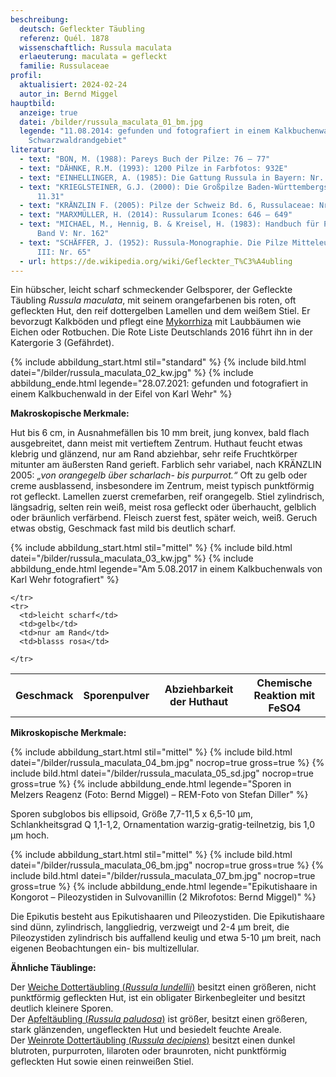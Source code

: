 ```yaml
---
beschreibung:
  deutsch: Gefleckter Täubling
  referenz: Quél. 1878
  wissenschaftlich: Russula maculata
  erlaeuterung: maculata = gefleckt
  familie: Russulaceae
profil:
  aktualisiert: 2024-02-24
  autor_in: Bernd Miggel
hauptbild:
  anzeige: true
  datei: /bilder/russula_maculata_01_bm.jpg
  legende: "11.08.2014: gefunden und fotografiert in einem Kalkbuchenwald im
    Schwarzwaldrandgebiet"
literatur:
  - text: "BON, M. (1988): Pareys Buch der Pilze: 76 – 77"
  - text: "DÄHNKE, R.M. (1993): 1200 Pilze in Farbfotos: 932E"
  - text: "EINHELLINGER, A. (1985): Die Gattung Russula in Bayern: Nr. 86"
  - text: "KRIEGLSTEINER, G.J. (2000): Die Großpilze Baden-Württembergs, Bd. 2: Nr.
      11.31"
  - text: "KRÄNZLIN F. (2005): Pilze der Schweiz Bd. 6, Russulaceae: Nr. 158"
  - text: "MARXMÜLLER, H. (2014): Russularum Icones: 646 – 649"
  - text: "MICHAEL, M., Hennig, B. & Kreisel, H. (1983): Handbuch für Pilzfreunde
      Band V: Nr. 162"
  - text: "SCHÄFFER, J. (1952): Russula-Monographie. Die Pilze Mitteleuropas Band
      III: Nr. 65"
  - url: https://de.wikipedia.org/wiki/Gefleckter_T%C3%A4ubling
---
```

Ein hübscher, leicht scharf schmeckender Gelbsporer, der Gefleckte Täubling *Russula maculata*, mit seinem orangefarbenen bis roten, oft gefleckten Hut, den reif dottergelben Lamellen und dem weißem Stiel. Er bevorzugt Kalkböden und pflegt eine [Mykorrhiza](Mykorrhiza "Glossar") mit Laubbäumen wie Eichen oder Rotbuchen. Die Rote Liste Deutschlands 2016 führt ihn in der Katergorie 3 (Gefährdet).

{% include abbildung_start.html stil="standard" %}
{% include bild.html datei="/bilder/russula_maculata_02_kw.jpg" %}
{% include abbildung_ende.html legende="28.07.2021: gefunden und fotografiert in einem Kalkbuchenwald in der Eifel von Karl Wehr" %}

**Makroskopische Merkmale:**

Hut bis 6 cm, in Ausnahmefällen bis 10 mm breit, jung konvex, bald flach ausgebreitet, dann meist mit vertieftem Zentrum. Huthaut feucht etwas klebrig und glänzend, nur am Rand abziehbar, sehr reife Fruchtkörper mitunter am äußersten Rand gerieft. Farblich sehr variabel, nach KRÄNZLIN 2005: *„von orangegelb über scharlach- bis purpurrot.“* Oft zu gelb oder creme ausblassend, insbesondere im Zentrum, meist typisch punktförmig rot gefleckt. Lamellen zuerst cremefarben, reif orangegelb. Stiel zylindrisch, längsadrig, selten rein weiß, meist rosa gefleckt oder überhaucht, gelblich oder bräunlich verfärbend. Fleisch zuerst fest, später weich, weiß. Geruch etwas obstig, Geschmack fast mild bis deutlich scharf.

{% include abbildung_start.html stil="mittel" %}
{% include bild.html datei="/bilder/russula_maculata_03_kw.jpg" %}
{% include abbildung_ende.html legende="Am 5.08.2017 in einem Kalkbuchenwals von Karl Wehr fotografiert" %}

<div class="table-responsive">
  <table class="table taeubling">
    <tr>
      <th rowspan="2">Geschmack</th>
      <th rowspan="2">Sporenpulver</th>
      <th rowspan="2">Abziehbarkeit der Huthaut</th>
      <th colspan="3" class="text-center">Chemische Reaktion mit FeSO4</th>
    </tr>
    <tr>
      
      
    </tr>
    <tr>
      <td>leicht scharf</td>
      <td>gelb</td>
      <td>nur am Rand</td>
      <td>blasss rosa</td>
       
    </tr>
  </table>
</div>

**Mikroskopische Merkmale:**

{% include abbildung_start.html stil="mittel" %}
{% include bild.html datei="/bilder/russula_maculata_04_bm.jpg" nocrop=true gross=true %}
{% include bild.html datei="/bilder/russula_maculata_05_sd.jpg" nocrop=true gross=true %}
{% include abbildung_ende.html legende="Sporen in Melzers Reagenz (Foto: Bernd Miggel) – REM-Foto von Stefan Diller" %}

Sporen subglobos bis ellipsoid, Größe 7,7-11,5 x 6,5-10 µm, Schlankheitsgrad Q 1,1-1,2, Ornamentation warzig-gratig-teilnetzig, bis 1,0 µm hoch.

{% include abbildung_start.html stil="mittel" %}
{% include bild.html datei="/bilder/russula_maculata_06_bm.jpg" nocrop=true gross=true %}
{% include bild.html datei="/bilder/russula_maculata_07_bm.jpg" nocrop=true gross=true %}
{% include abbildung_ende.html legende="Epikutishaare in Kongorot – Pileozystiden in Sulvovanillin (2 Mikrofotos: Bernd Miggel)" %}

Die Epikutis besteht aus Epikutishaaren und Pileozystiden. Die Epikutishaare sind dünn, zylindrisch, langgliedrig, verzweigt und 2-4 µm breit, die Pileozystiden zylindrisch bis auffallend keulig und etwa 5-10 µm breit, nach eigenen Beobachtungen ein- bis multizellular.

**Ähnliche Täublinge:**

Der [Weiche Dottertäubling (*Russula lundellii*)](/pilze/russula-lundellii-weicher-dottertäubling-prachttäubling) besitzt einen größeren, nicht punktförmig gefleckten Hut, ist ein obligater Birkenbegleiter und besitzt deutlich kleinere Sporen.\
Der [Apfeltäubling (*Russula paludosa*)](/pilze/russula-paludosa-apfeltäubling) ist größer, besitzt einen größeren, stark glänzenden, ungefleckten Hut und besiedelt feuchte Areale.\
Der [Weinrote Dottertäubling (*Russula decipiens*)](/pilze/russula-decipiens-weinroter-dottertäubling) besitzt einen dunkel blutroten, purpurroten, lilaroten oder braunroten, nicht punktförmig gefleckten Hut sowie einen reinweißen Stiel.